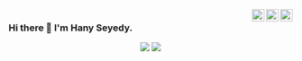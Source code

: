 
<a href="https://twitter.com/hanyseyedy" target="_blank" rel="nofollow">
  <img align="right" alt="Hany's Twitter" width="22px" src="https://cdn.jsdelivr.net/npm/simple-icons@v3/icons/twitter.svg" />
</a>
<a href="https://www.linkedin.com/in/hanyseyedy/" target="_blank" rel="nofollow">
  <img align="right" alt="Hany's Linkdein" width="22px" src="https://cdn.jsdelivr.net/npm/simple-icons@v3/icons/linkedin.svg" />
</a>
<a href="https://www.instagram.com/hanyseyedy/" target="_blank" rel="nofollow">
  <img align="right" alt="Hany's Instagram" width="22px" src="https://cdn.jsdelivr.net/npm/simple-icons@v3/icons/instagram.svg" />
</a>

### Hi there 👋 I'm Hany Seyedy.

<p align="center">
  <img src ="https://github-readme-stats.vercel.app/api?username=hanyseyedy&show_icons=true&count_private=true&include_all_commits=true&hide_border=true&hide=issues,contribs">
  <img src ="https://github-readme-stats.vercel.app/api/top-langs/?username=hanyseyedy&layout=compact&hide_border=true&langs_count=10&hide=html,css">
</p>
